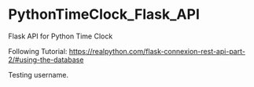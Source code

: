 # PythonTimeClock_Flask_API
Flask API for Python Time  Clock

Following Tutorial:
https://realpython.com/flask-connexion-rest-api-part-2/#using-the-database

Testing username.